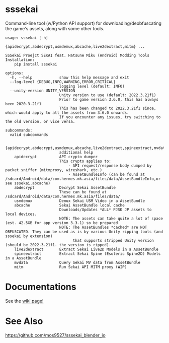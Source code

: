 # sssekai
Command-line tool (w/Python API support) for downloading/deobfuscating the game's assets, along with some other tools.

    usage: sssekai [-h]
                  {apidecrypt,abdecrypt,usmdemux,abcache,live2dextract,mitm} ...

    SSSekai Proejct SEKAI feat. Hatsune Miku (Android) Modding Tools
    Installation:
        pip install sssekai

    options:
      -h, --help            show this help message and exit
      --log-level {DEBUG,INFO,WARNING,ERROR,CRITICAL}
                            logging level (default: INFO)
      --unity-version UNITY_VERSION
                            Unity version to use (default: 2022.3.21f1)
                            Prior to game version 3.6.0, this has always been 2020.3.21f1
                            This has been changed to 2022.3.21f1 since, which would apply to all the assets from 3.6.0 onwards.
                            If you encounter any issues, try switching to the old version, or vice versa.

    subcommands:
      valid subcommands

      {apidecrypt,abdecrypt,usmdemux,abcache,live2dextract,spineextract,mvdata,mitm}
                            additional help
        apidecrypt          API crypto dumper
                            This crypto applies to:
                                - API request/response body dumped by packet sniffer (mitmproxy, wireshark, etc.)
                                - AssetBundleInfo (can be found at /sdcard/Android/data/com.hermes.mk.asia/files/data/AssetBundleInfo,or see sssekai.abcache)      
        abdecrypt           Decrypt Sekai AssetBundle
                            These can be found at /sdcard/Android/data/com.hermes.mk.asia/files/data/
        usmdemux            Demux Sekai USM Video in a AssetBundle
        abcache             Sekai AssetBundle local cache
                            Downloads/Updates *ALL* PJSK JP assets to local devices.
                            NOTE: The assets can take quite a lot of space (est. 42.5GB for app version 3.3.1) so be prepared
                            NOTE: The AssetBundles *cached* are NOT OBFUSCATED. They can be used as is by various Unity ripping tools (and sssekai by extension)   
                                  that supports stripped Unity version (should be 2022.3.21f1. the version is ripped).
        live2dextract       Extract Sekai Live2D Models in a AssetBundle
        spineextract        Extract Sekai Spine (Esoteric Spine2D) Models in a AssetBundle
        mvdata              Query Sekai MV data from AssetBundle
        mitm                Run Sekai API MITM proxy (WIP)

# Documentations
See the [wiki page!](https://github.com/mos9527/sssekai/wiki)
# See Also
https://github.com/mos9527/sssekai_blender_io